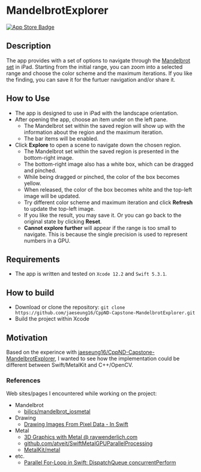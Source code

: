 # MandelbrotExplorer


[![App Store Badge](https://linkmaker.itunes.apple.com/assets/shared/badges/en-us/appstore-lrg.svg)](https://apps.apple.com/us/app/mandelbrot-navigator/id1539536674)

## Description

The app provides with a set of options to navigate through the [Mandelbrot set](https://en.wikipedia.org/wiki/Mandelbrot_set) in iPad. Starting from the initial range, you can zoom into a selected range and choose the color scheme and the maximum iterations. If you like the finding, you can save it for the furtuer navigation and/or share it.


## How to Use

- The app is designed to use in iPad with the landscape orientation.
- After opening the app, choose an item under on the left pane.
  - The Mandelbrot set within the saved region will show up with the information about the region and the maximum iteration.
  - The bar items will be enabled.
- Click **Explore** to open a scene to navigate down the chosen region.
  - The Mandelbrot set within the saved region is presented in the bottom-right image.
  - The bottom-right image also has a white box, which can be dragged and pinched. 
  - While being dragged or pinched, the color of the box becomes yellow.
  - When released, the color of the box becomes white and the top-left image will be updated.
  - Try different color scheme and maximum iteration and click **Refresh** to update the top-left image.
  - If you like the result, you may save it. Or you can go back to the original state by clicking **Reset**.
  - **Cannot explore further** will appear if the range is too small to navigate. This is because the single precision is used to represent numbers in a GPU.


## Requirements

- The app is written and tested on `Xcode 12.2` and `Swift 5.3.1`.


## How to build

- Download or clone the repository: `git clone https://github.com/jaeseung16/CppND-Capstone-MandelbrotExplorer.git`
- Build the project within Xcode


## Motivation

Based on the experince with [jaeseung16/CppND-Capstone-MandelbrotExplorer](https://github.com/jaeseung16/CppND-Capstone-MandelbrotExplorer), I wanted to see how the implementation could be different between Swift/MetalKit and C++/OpenCV.

### References

Web sites/pages I encountered while working on the project:

- Mandelbrot
  - [bilics/mandelbrot_iosmetal](https://github.com/bilics/mandelbrot_iosmetal/blob/master/mandelbrot_metal/Mandelbrot.swift)
- Drawing
  - [Drawing Images From Pixel Data - In Swift](https://blog.human-friendly.com/drawing-images-from-pixel-data-in-swift)
- Metal
  - [3D Graphics with Metal @ raywenderlich.com](https://www.raywenderlich.com/1258241-3d-graphics-with-metal)
  - [github.com/atveit/SwiftMetalGPUParallelProcessing](https://github.com/atveit/SwiftMetalGPUParallelProcessing/blob/master/SwiftMetalProcessing/ViewController.swift)
  - [MetalKit/metal](https://github.com/MetalKit/metal/blob/master/raytracing/Shaders.metal)
- etc.
  - [Parallel For-Loop in Swift: DispatchQueue concurrentPerform](https://touren.github.io/2019/02/22/ConcurrentPerform_In_Swift.html)

